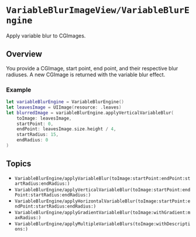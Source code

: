 # ``VariableBlurImageView/VariableBlurEngine``

Apply variable blur to CGImages.

## Overview

You provide a CGImage, start point, end point, and their respective blur radiuses. A new CGImage is returned with the variable blur effect.

### Example

```swift
let variableBlurEngine = VariableBlurEngine()
let leavesImage = UIImage(resource: .leaves)
let blurredImage = variableBlurEngine.applyVerticalVariableBlur(
    toImage: leavesImage, 
    startPoint: 0, 
    endPoint: leavesImage.size.height / 4, 
    startRadius: 15, 
    endRadius: 0
)
```

## Topics

- ``VariableBlurEngine/applyVariableBlur(toImage:startPoint:endPoint:startRadius:endRadius:)``
- ``VariableBlurEngine/applyVerticalVariableBlur(toImage:startPoint:endPoint:startRadius:endRadius:)``
- ``VariableBlurEngine/applyHorizontalVariableBlur(toImage:startPoint:endPoint:startRadius:endRadius:)``
- ``VariableBlurEngine/applyGradientVariableBlur(toImage:withGradient:maxRadius:)``
- ``VariableBlurEngine/applyMultipleVariableBlurs(toImage:withDescriptions:)``
